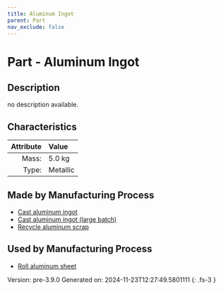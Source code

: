 ```yaml
---
title: Aluminum Ingot
parent: Part
nav_exclude: false
---
```

# Part - Aluminum Ingot

## Description
no description available.

## Characteristics

| Attribute      | Value |
|--------:|:------|
|Mass:|5.0 kg|
|Type:|Metallic|

## Made by Manufacturing Process

- [Cast aluminum ingot](../process/cast-aluminum-ingot.html)
- [Cast aluminum ingot (large batch)](../process/cast-aluminum-ingot--large-batch-.html)
- [Recycle aluminum scrap](../process/recycle-aluminum-scrap.html)

## Used by Manufacturing Process

- [Roll aluminum sheet](../process/roll-aluminum-sheet.html)


Version: pre-3.9.0 Generated on: 2024-11-23T12:27:49.5801111
{: .fs-3 }

